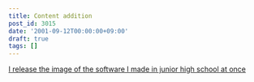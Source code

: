 ```yaml
---
title: Content addition
post_id: 3015
date: '2001-09-12T00:00:00+09:00'
draft: true
tags: []
---
```


[I release the image of the software I made in junior high school at once](https://danmaq.com/category/products/apps/page/2)

